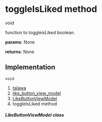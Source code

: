 
<div>

# toggleIsLiked method

</div>


void 



function to toggleisLiked boolean.

**params**: None

**returns**: None



## Implementation

``` language-dart
void  
```







1.  [talawa](../../index.md)
2.  [like_button_view_model](../../view_model_widgets_view_models_like_button_view_model/)
3.  [LikeButtonViewModel](../../view_model_widgets_view_models_like_button_view_model/LikeButtonViewModel-class.md)
4.  toggleIsLiked method

##### LikeButtonViewModel class







